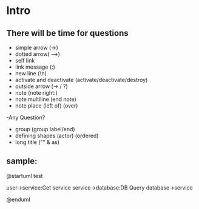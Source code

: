 # Intro

## There will be time for questions

- simple arrow (->)
- dotted arrow( -->)
- self link
- link message (:)
- new line (\n)
- activate and deactivate (activate/deactivate/destroy)
- outside arrow (-> / ?)
- note (note right:)
- note multiline (end note)
- note place (left of) (over)

-Any Question?

- group (group label/end)
- defining shapes (actor) (ordered)
- long title ("" & as)

## sample:

@startuml test

user->service:Get service
service->database:DB Query
database->service

@enduml
